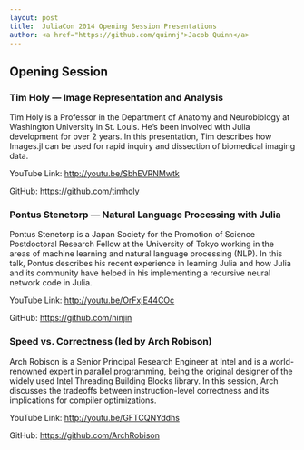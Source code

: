 ```yaml
---
layout: post
title:  JuliaCon 2014 Opening Session Presentations
author: <a href="https://github.com/quinnj">Jacob Quinn</a>
---
```


## Opening Session

### Tim Holy — Image Representation and Analysis

Tim Holy is a Professor in the Department of Anatomy and Neurobiology at Washington University in St. Louis. He’s been involved with Julia development for over 2 years. In this presentation, Tim describes how Images.jl can be used for rapid inquiry and dissection of biomedical imaging data.

YouTube Link: http://youtu.be/SbhEVRNMwtk

GitHub: https://github.com/timholy


### Pontus Stenetorp — Natural Language Processing with Julia

Pontus Stenetorp is a Japan Society for the Promotion of Science Postdoctoral Research Fellow at the University of Tokyo working in the areas of machine learning and natural language processing (NLP). In this talk, Pontus describes his recent experience in learning Julia and how Julia and its community have helped in his implementing a recursive neural network code in Julia.

YouTube Link: http://youtu.be/OrFxjE44COc

GitHub: https://github.com/ninjin


### Speed vs. Correctness (led by Arch Robison)

Arch Robison is a Senior Principal Research Engineer at Intel and is a world-renowned expert in parallel programming, being the original designer of the widely used Intel Threading Building Blocks library. In this session, Arch discusses the tradeoffs between instruction-level correctness and its implications for compiler optimizations.

YouTube Link: http://youtu.be/GFTCQNYddhs

GitHub: https://github.com/ArchRobison
